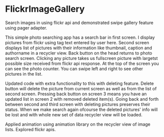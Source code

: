 # FlickrImageGallery
Search images in using flickr api and demonstrated swipe gallery feature using pager adapter.

This simple photo searching app has a search bar in first screen. I display pictures from flickr using tag text entered by user here.
Second screen displays list of pictures with their information like thumbnail, caption and authorname in a recycler view. Back button 
on the head returns to photo search screen. Clicking any picture takes us fullscreen picture with largetst possible size received from 
flickr api response. At the top of the screen you can see the photo counter. You can swipe left and right to see other pictures in the list. 

Updated code with extra functionality to this with deleting feature. Delete button will delete the picture from current screen as well as 
from the list of second screen. Pressing back button on screen 3 means you have an updated list in screen 2 with removed deleted item(s).
Going back and forth between second and third screen with deleting pictures preserves their status. When we make search again ofcourse the 
deleted pictures' info will be lost and with whole new set of data recycler view will be loaded.

Applied animation using animation library on the recycler view of image lists. Explored flickr apis.
